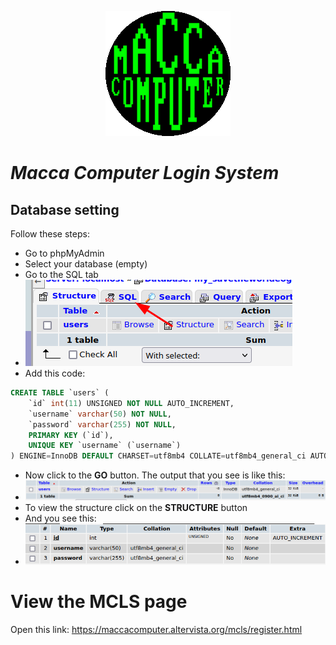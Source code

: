 <p align="center">
  <img src="mc.gif" />
  
# <i>Macca Computer Login System</i>
</p>

## Database setting
Follow these steps:
- Go to phpMyAdmin
- Select your database (empty)
- Go to the SQL tab
- ![sql tab](doc/sql-tab.png)
- Add this code: 
```sql
CREATE TABLE `users` (
    `id` int(11) UNSIGNED NOT NULL AUTO_INCREMENT,
    `username` varchar(50) NOT NULL,
    `password` varchar(255) NOT NULL,
    PRIMARY KEY (`id`),
    UNIQUE KEY `username` (`username`)
) ENGINE=InnoDB DEFAULT CHARSET=utf8mb4 COLLATE=utf8mb4_general_ci AUTO_INCREMENT=1;
```
- Now click to the **GO** button. The output that you see is like this:
- ![user table](doc/user.png)
- To view the structure click on the **STRUCTURE** button
- And you see this:
- ![structure](doc/structure.png)

# View the MCLS page
Open this link: https://maccacomputer.altervista.org/mcls/register.html
